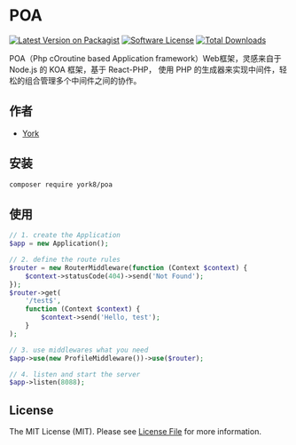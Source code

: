 # POA

[![Latest Version on Packagist][ico-version]][link-packagist]
[![Software License][ico-license]](LICENSE.md)
[![Total Downloads][ico-downloads]][link-downloads]

POA（Php cOroutine based Application framework）Web框架，灵感来自于 Node.js 的 KOA 框架，基于 React-PHP，
使用 PHP 的生成器来实现中间件，轻松的组合管理多个中间件之间的协作。

## 作者

- [York](https://github.com/york8)

## 安装
```bash
composer require york8/poa
```

## 使用
```php
// 1. create the Application
$app = new Application();

// 2. define the route rules
$router = new RouterMiddleware(function (Context $context) {
    $context->statusCode(404)->send('Not Found');
});
$router->get(
    '/test$',
    function (Context $context) {
        $context->send('Hello, test');
    }
);

// 3. use middlewares what you need
$app->use(new ProfileMiddleware())->use($router);

// 4. listen and start the server
$app->listen(8088);
```

## License
The MIT License (MIT). Please see [License File](LICENSE.md) for more information.

[ico-version]: https://img.shields.io/packagist/v/york8/poa.svg?style=flat-square
[ico-license]: https://img.shields.io/badge/license-MIT-brightgreen.svg?style=flat-square
[ico-downloads]: https://img.shields.io/packagist/dt/york8/poa.svg?style=flat-square

[link-packagist]: https://packagist.org/packages/york8/poa
[link-downloads]: https://packagist.org/packages/york8/poa
